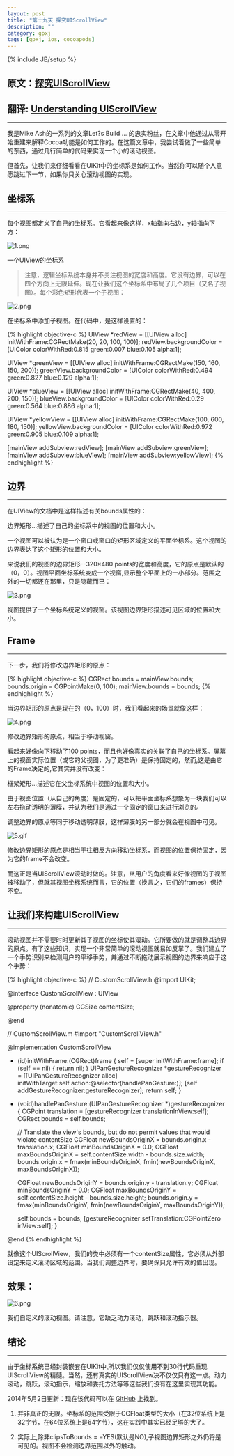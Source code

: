 ```yaml
---
layout: post
title: "第十九天 探究UIScrollView"
description: ""
category: gpxj
tags: [gpxj, ios, cocoapods]
---
```

{% include JB/setup %}

## 原文：[探究UIScrollView](http://www.cocoachina.com/ios/20140512/8378.html)
## 翻译: [Understanding UIScrollView](http://oleb.net/blog/2014/04/understanding-uiscrollview/)
---


我是Mike Ash的一系列的文章Let?s Build … 的忠实粉丝，在文章中他通过从零开始重建来解释Cocoa功能是如何工作的。在这篇文章中，我尝试着做了一些简单的东西，通过几行简单的代码来实现一个小的滚动视图。
 
但首先，让我们来仔细看看在UIKit中的坐标系是如何工作。当然你可以随个人意愿跳过下一节，如果你只关心滚动视图的实现。
 
## 坐标系
---

每个视图都定义了自己的坐标系。它看起来像这样，x轴指向右边，y轴指向下方：

![1.png](/assets/img/ios/gpxj/19/1.png)
 
一个UIView的坐标系

> 注意，逻辑坐标系统本身并不关注视图的宽度和高度。它没有边界，可以在四个方向上无限延伸。现在让我们这个坐标系中布局了几个项目（又名子视图）。每个彩色矩形代表一个子视图： 

![2.png](/assets/img/ios/gpxj/19/2.png)

在坐标系中添加子视图。在代码中，是这样设置的：

{% highlight objective-c %}
UIView *redView = [[UIView alloc] initWithFrame:CGRectMake(20, 20, 100, 100)]; 
redView.backgroundColor = [UIColor colorWithRed:0.815 green:0.007 
    blue:0.105 alpha:1]; 
 
UIView *greenView = [[UIView alloc] initWithFrame:CGRectMake(150, 160, 150, 200)]; 
greenView.backgroundColor = [UIColor colorWithRed:0.494 green:0.827 
    blue:0.129 alpha:1]; 
 
UIView *blueView = [[UIView alloc] initWithFrame:CGRectMake(40, 400, 200, 150)]; 
blueView.backgroundColor = [UIColor colorWithRed:0.29 green:0.564 
    blue:0.886 alpha:1]; 
 
UIView *yellowView = [[UIView alloc] initWithFrame:CGRectMake(100, 600, 180, 150)]; 
yellowView.backgroundColor = [UIColor colorWithRed:0.972 green:0.905 
    blue:0.109 alpha:1]; 
 
[mainView addSubview:redView]; 
[mainView addSubview:greenView]; 
[mainView addSubview:blueView]; 
[mainView addSubview:yellowView]; 
{% endhighlight %}
 
## 边界
---

在UIView的文档中是这样描述有关bounds属性的：
 
边界矩形...描述了自己的坐标系中的视图的位置和大小。
 
一个视图可以被认为是一个窗口或窗口的矩形区域定义的平面坐标系。这个视图的边界表达了这个矩形的位置和大小。
 
来说我们的视图的边界矩形--320×480 points的宽度和高度，它的原点是默认的（0，0）。视图平面坐标系统变成一个视窗,显示整个平面上的一小部分。范围之外的一切都还在那里，只是隐藏而已：

![3.png](/assets/img/ios/gpxj/19/3.png)
 
视图提供了一个坐标系统定义的视窗。该视图边界矩形描述可见区域的位置和大小。
 
## Frame
---

下一步，我们将修改边界矩形的原点：

{% highlight objective-c %}
CGRect bounds = mainView.bounds; 
bounds.origin = CGPointMake(0, 100); 
mainView.bounds = bounds; 
{% endhighlight %}
 
当边界矩形的原点是现在的（0，100）时，我们看起来的场景就像这样：

![4.png](/assets/img/ios/gpxj/19/4.png)

修改边界矩形的原点，相当于移动视窗。
 
看起来好像向下移动了100 points，而且也好像真实的关联了自己的坐标系。屏幕上的视窗实际位置（或它的父视图，为了更准确）是保持固定的，然而,这是由它的Frame决定的,它其实并没有改变： 
 
框架矩形...描述它在父坐标系统中视图的位置和大小。
 
由于视图位置（从自己的角度）是固定的，可以把平面坐标系想象为一块我们可以左右拖动透明的薄膜，并认为我们是通过一个固定的窗口来进行浏览的。
 
调整边界的原点等同于移动透明薄膜，这样薄膜的另一部分就会在视图中可见。 

![5.gif](/assets/img/ios/gpxj/19/5.gif)

修改边界矩形的原点是相当于往相反方向移动坐标系，而视图的位置保持固定，因为它的frame不会改变。
 
而这正是当UIScrollView滚动时做的。注意，从用户的角度看来好像视图的子视图被移动了，但就其视图坐标系统而言，它的位置（换言之，它们的frames）保持不变。
 
## 让我们来构建UIScrollView
---

滚动视图并不需要时时更新其子视图的坐标使其滚动。它所要做的就是调整其边界的原点。有了这些知识，实现一个非常简单的滚动视图就易如反掌了。我们建立了一个手势识别来检测用户的平移手势，并通过不断拖动展示视图的边界来响应于这个手势：

{% highlight objective-c %}
// CustomScrollView.h 
@import UIKit; 
 
@interface CustomScrollView : UIView 
 
@property (nonatomic) CGSize contentSize; 
 
@end 
 
// CustomScrollView.m 
#import "CustomScrollView.h" 
 
@implementation CustomScrollView 
 
- (id)initWithFrame:(CGRect)frame 
{ 
    self = [super initWithFrame:frame]; 
    if (self == nil) { 
        return nil; 
    } 
    UIPanGestureRecognizer *gestureRecognizer = [[UIPanGestureRecognizer alloc]  
        initWithTarget:self action:@selector(handlePanGesture:)]; 
    [self addGestureRecognizer:gestureRecognizer]; 
    return self; 
} 
 
- (void)handlePanGesture:(UIPanGestureRecognizer *)gestureRecognizer 
{ 
    CGPoint translation = [gestureRecognizer translationInView:self]; 
    CGRect bounds = self.bounds; 
 
    // Translate the view's bounds, but do not permit values that would violate contentSize 
    CGFloat newBoundsOriginX = bounds.origin.x - translation.x; 
    CGFloat minBoundsOriginX = 0.0; 
    CGFloat maxBoundsOriginX = self.contentSize.width - bounds.size.width; 
    bounds.origin.x = fmax(minBoundsOriginX, fmin(newBoundsOriginX, maxBoundsOriginX)); 
     
    CGFloat newBoundsOriginY = bounds.origin.y - translation.y; 
    CGFloat minBoundsOriginY = 0.0; 
    CGFloat maxBoundsOriginY = self.contentSize.height - bounds.size.height; 
    bounds.origin.y = fmax(minBoundsOriginY, fmin(newBoundsOriginY, maxBoundsOriginY)); 
     
    self.bounds = bounds; 
    [gestureRecognizer setTranslation:CGPointZero inView:self]; 
} 
 
@end 
{% endhighlight %}

就像这个UIScrollView，我们的类中必须有一个contentSize属性，它必须从外部设定来定义滚动区域的范围。当我们调整边界时，要确保只允许有效的值出现。
 
## 效果：

![6.png](/assets/img/ios/gpxj/19/6.png)

我们自定义的滚动视图。请注意，它缺乏动力滚动，跳跃和滚动指示器。
 
## 结论
---

由于坐标系统已经封装嵌套在UIKit中,所以我们仅仅使用不到30行代码重现UIScrollView的精髓。当然，还有真实的UIScrollView决不仅仅只有这一点。动力滚动，跳跃，滚动指示，缩放和委托方法等等这些我们没有在这里实现其功能。
 
2014年5月2日更新：现在该代码可以在 [GitHub](https://github.com/ole/CustomScrollView) 上找到。

1. 并非真正的无限。坐标系的范围受限于CGFloat类型的大小（在32位系统上是32字节，在64位系统上是64字节），这在实践中其实已经足够的大了。

2. 实际上,除非clipsToBounds = =YES(默认是NO),子视图边界矩形之外仍将是可见的。视图不会检测边界范围以外的触动。
